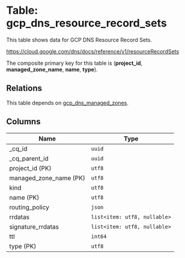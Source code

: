 # Table: gcp_dns_resource_record_sets

This table shows data for GCP DNS Resource Record Sets.

https://cloud.google.com/dns/docs/reference/v1/resourceRecordSets

The composite primary key for this table is (**project_id**, **managed_zone_name**, **name**, **type**).

## Relations

This table depends on [gcp_dns_managed_zones](gcp_dns_managed_zones).

## Columns

| Name          | Type          |
| ------------- | ------------- |
|_cq_id|`uuid`|
|_cq_parent_id|`uuid`|
|project_id (PK)|`utf8`|
|managed_zone_name (PK)|`utf8`|
|kind|`utf8`|
|name (PK)|`utf8`|
|routing_policy|`json`|
|rrdatas|`list<item: utf8, nullable>`|
|signature_rrdatas|`list<item: utf8, nullable>`|
|ttl|`int64`|
|type (PK)|`utf8`|
